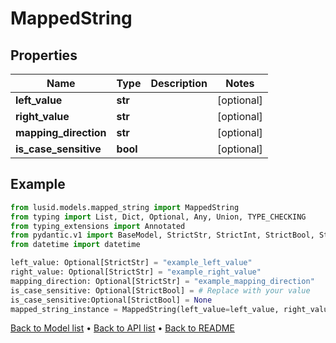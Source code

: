 # MappedString

## Properties
Name | Type | Description | Notes
------------ | ------------- | ------------- | -------------
**left_value** | **str** |  | [optional] 
**right_value** | **str** |  | [optional] 
**mapping_direction** | **str** |  | [optional] 
**is_case_sensitive** | **bool** |  | [optional] 
## Example

```python
from lusid.models.mapped_string import MappedString
from typing import List, Dict, Optional, Any, Union, TYPE_CHECKING
from typing_extensions import Annotated
from pydantic.v1 import BaseModel, StrictStr, StrictInt, StrictBool, StrictFloat, StrictBytes, Field, validator, ValidationError, conlist, constr
from datetime import datetime

left_value: Optional[StrictStr] = "example_left_value"
right_value: Optional[StrictStr] = "example_right_value"
mapping_direction: Optional[StrictStr] = "example_mapping_direction"
is_case_sensitive: Optional[StrictBool] = # Replace with your value
is_case_sensitive:Optional[StrictBool] = None
mapped_string_instance = MappedString(left_value=left_value, right_value=right_value, mapping_direction=mapping_direction, is_case_sensitive=is_case_sensitive)

```

[Back to Model list](../README.md#documentation-for-models) &#8226; [Back to API list](../README.md#documentation-for-api-endpoints) &#8226; [Back to README](../README.md)

